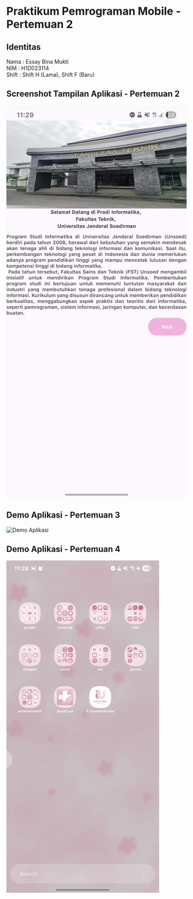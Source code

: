 # Praktikum Pemrograman Mobile - Pertemuan 2

## Identitas
Nama  : Essay Bina Mukti  
NIM   : H1D023114  
Shift : Shift H (Lama), Shift F (Baru)  

## Screenshot Tampilan Aplikasi - Pertemuan 2
![Screenshot Aplikasi](TampilanSSAplikasi.jpg)

## Demo Aplikasi - Pertemuan 3
![Demo Aplikasi](DemoAplikasi_EssayBinaMukti.gif)

## Demo Aplikasi - Pertemuan 4
![Demo Aplikasi](DemoAplikasiPertemuan4.gif)